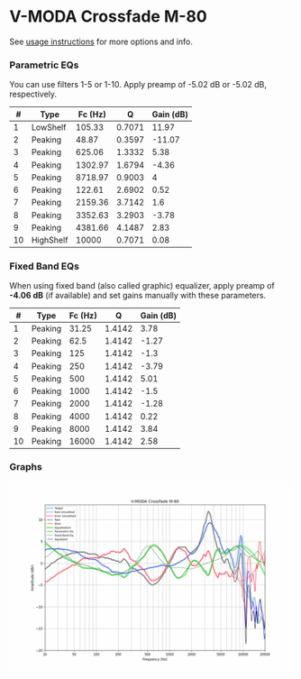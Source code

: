 # V-MODA Crossfade M-80
See [usage instructions](https://github.com/jaakkopasanen/AutoEq#usage) for more options and info.

### Parametric EQs
You can use filters 1-5 or 1-10. Apply preamp of -5.02 dB or -5.02 dB, respectively.

|   # | Type      |   Fc (Hz) |      Q |   Gain (dB) |
|-----|-----------|-----------|--------|-------------|
|   1 | LowShelf  |    105.33 | 0.7071 |       11.97 |
|   2 | Peaking   |     48.87 | 0.3597 |      -11.07 |
|   3 | Peaking   |    625.06 | 1.3332 |        5.38 |
|   4 | Peaking   |   1302.97 | 1.6794 |       -4.36 |
|   5 | Peaking   |   8718.97 | 0.9003 |        4    |
|   6 | Peaking   |    122.61 | 2.6902 |        0.52 |
|   7 | Peaking   |   2159.36 | 3.7142 |        1.6  |
|   8 | Peaking   |   3352.63 | 3.2903 |       -3.78 |
|   9 | Peaking   |   4381.66 | 4.1487 |        2.83 |
|  10 | HighShelf |  10000    | 0.7071 |        0.08 |

### Fixed Band EQs
When using fixed band (also called graphic) equalizer, apply preamp of **-4.06 dB** (if available) and set gains manually with these parameters.

|   # | Type    |   Fc (Hz) |      Q |   Gain (dB) |
|-----|---------|-----------|--------|-------------|
|   1 | Peaking |     31.25 | 1.4142 |        3.78 |
|   2 | Peaking |     62.5  | 1.4142 |       -1.27 |
|   3 | Peaking |    125    | 1.4142 |       -1.3  |
|   4 | Peaking |    250    | 1.4142 |       -3.79 |
|   5 | Peaking |    500    | 1.4142 |        5.01 |
|   6 | Peaking |   1000    | 1.4142 |       -1.5  |
|   7 | Peaking |   2000    | 1.4142 |       -1.28 |
|   8 | Peaking |   4000    | 1.4142 |        0.22 |
|   9 | Peaking |   8000    | 1.4142 |        3.84 |
|  10 | Peaking |  16000    | 1.4142 |        2.58 |

### Graphs
![](./V-MODA%20Crossfade%20M-80.png)

